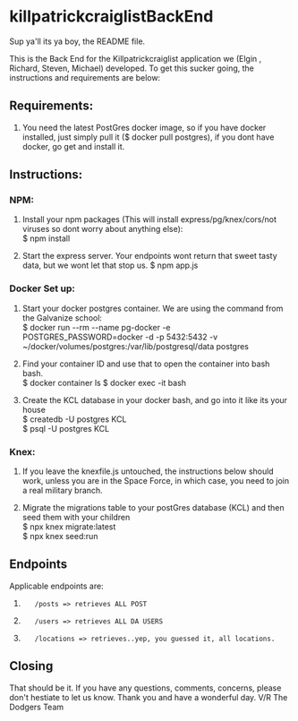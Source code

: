 # killpatrickcraiglistBackEnd


Sup ya'll its ya boy, the README file. 

This is the Back End for the Killpatrickcraiglist application we (Elgin , Richard, Steven, Michael) developed.  To get this sucker going, the instructions and requirements are below:

## Requirements:
1.   You need the latest PostGres docker image, so if you have docker installed, just simply pull it ($ docker pull postgres), if you dont have docker, go get and install it.

## Instructions:
### NPM:
1.  Install your npm packages (This will install express/pg/knex/cors/not viruses so dont worry about anything else):  
          $ npm install 

2.  Start the express server.  Your endpoints wont return that sweet tasty data, but we wont let that stop us.
          $ npm app.js
          
### Docker Set up:
1.  Start your docker postgres container.  We are using the command from the Galvanize school:  
      $  docker run --rm --name pg-docker -e POSTGRES_PASSWORD=docker -d -p 5432:5432  -v ~/docker/volumes/postgres:/var/lib/postgresql/data  postgres  

2.  Find your container ID and use that to open the container into bash bash.  
        $ docker container ls
        $ docker exec -it <the container id> bash 

3.  Create the KCL database in your docker bash, and go into it like its your house  
          $ createdb -U postgres KCL   
          $ psql -U postgres KCL 

### Knex:
1.  If you leave the knexfile.js untouched, the instructions below should work, unless you are in the Space Force, in which case, you need to join a real military branch.

2.  Migrate the migrations table to your postGres database (KCL) and then seed them with your children  
      $ npx knex migrate:latest  \
        $ npx knex seed:run   

## Endpoints
Applicable endpoints are:
1.        /posts => retrieves ALL POST
2.        /users => retrieves ALL DA USERS
3.        /locations => retrieves..yep, you guessed it, all locations.

## Closing
That should be it.  If you have any questions, comments, concerns, please don't hestiate to let us know.  Thank you and have a wonderful day.
V/R
The Dodgers Team
